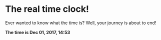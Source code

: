 # The real time clock!

Ever wanted to know what the time is? Well, your journey is about to end!

**The time is Dec 01, 2017, 14:53**